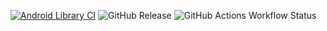 [![Android Library CI](https://github.com/valerii-fr/zsi/actions/workflows/master_ci.yml/badge.svg?branch=master)](https://github.com/valerii-fr/zsi/actions/workflows/master_ci.yml)
![GitHub Release](https://img.shields.io/github/v/release/valerii-fr/zsi)
![GitHub Actions Workflow Status](https://img.shields.io/github/actions/workflow/status/valerii-fr/zsi/master_ci.yml)
